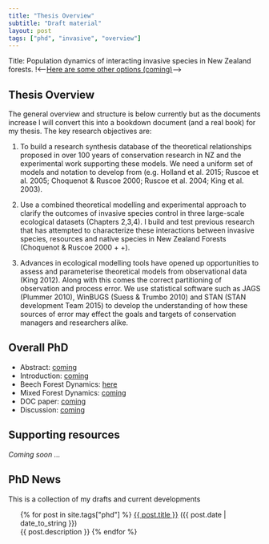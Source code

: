 ```yaml
---
title: "Thesis Overview"
subtitle: "Draft material"
layout: post
tags: ["phd", "invasive", "overview"]
---
```


Title: Population dynamics of interacting invasive species in New Zealand forests. !<--[Here are some other options (coming)]()-->

## Thesis Overview

The general overview and structure is below currently but as the documents increase I will convert this into a bookdown document (and a real book) for my thesis. The key research objectives are:

1. To build a research synthesis database of the theoretical relationships proposed in over 100 years of conservation research in NZ and the experimental work supporting these models. We need a uniform set of models and notation to develop from (e.g. Holland et al. 2015; Ruscoe et al. 2005; Choquenot & Ruscoe 2000; Ruscoe et al. 2004; King et al. 2003).

2. Use a combined theoretical modelling and experimental approach to clarify the outcomes of invasive species control in three large-scale ecological datasets (Chapters 2,3,4). I build and test previous research that has attempted to characterize these interactions between invasive species, resources and native species in New Zealand Forests (Choquenot & Ruscoe 2000 + +).

3. Advances in ecological modelling tools have opened up opportunities to assess and parameterise theoretical models from observational data (King 2012). Along with this comes the correct partitioning of observation and process error. We use statistical software such as JAGS (Plummer 2010), WinBUGS (Suess & Trumbo 2010) and STAN (STAN development Team 2015) to develop the understanding of how these sources of error may effect the goals and targets of conservation managers and researchers alike.

## Overall PhD

- Abstract: [coming]()
- Introduction: [coming]()
- Beech Forest Dynamics: [here](https://davan690.github.io/2019-05-02-beech-forest-pub-thesis)
- Mixed Forest Dynamics: [coming]()
- DOC paper: [coming]()
- Discussion: [coming]()

## Supporting resources

*Coming soon ...*

## PhD News

This is a collection of my drafts and current developments

<div class="post">
<ul>
{% for post in site.tags["phd"] %}
  <a href="{{ post.url }}">{{ post.title }}</a> ({{ post.date | date_to_string }})<br>
    {{ post.description }}
{% endfor %}
</ul>
</div>